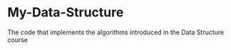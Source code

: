 # My-Data-Structure
The code that implements the algorithms introduced in the Data Structure course
